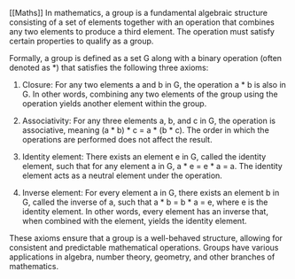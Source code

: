 [[Maths]]
In mathematics, a group is a fundamental algebraic structure consisting of a set of elements together with an operation that combines any two elements to produce a third element. The operation must satisfy certain properties to qualify as a group.

Formally, a group is defined as a set G along with a binary operation (often denoted as *) that satisfies the following three axioms:

1. Closure: For any two elements a and b in G, the operation a * b is also in G. In other words, combining any two elements of the group using the operation yields another element within the group.
    
2. Associativity: For any three elements a, b, and c in G, the operation is associative, meaning (a * b) * c = a * (b * c). The order in which the operations are performed does not affect the result.
    
3. Identity element: There exists an element e in G, called the identity element, such that for any element a in G, a * e = e * a = a. The identity element acts as a neutral element under the operation.
    
4. Inverse element: For every element a in G, there exists an element b in G, called the inverse of a, such that a * b = b * a = e, where e is the identity element. In other words, every element has an inverse that, when combined with the element, yields the identity element.
    

These axioms ensure that a group is a well-behaved structure, allowing for consistent and predictable mathematical operations. Groups have various applications in algebra, number theory, geometry, and other branches of mathematics.